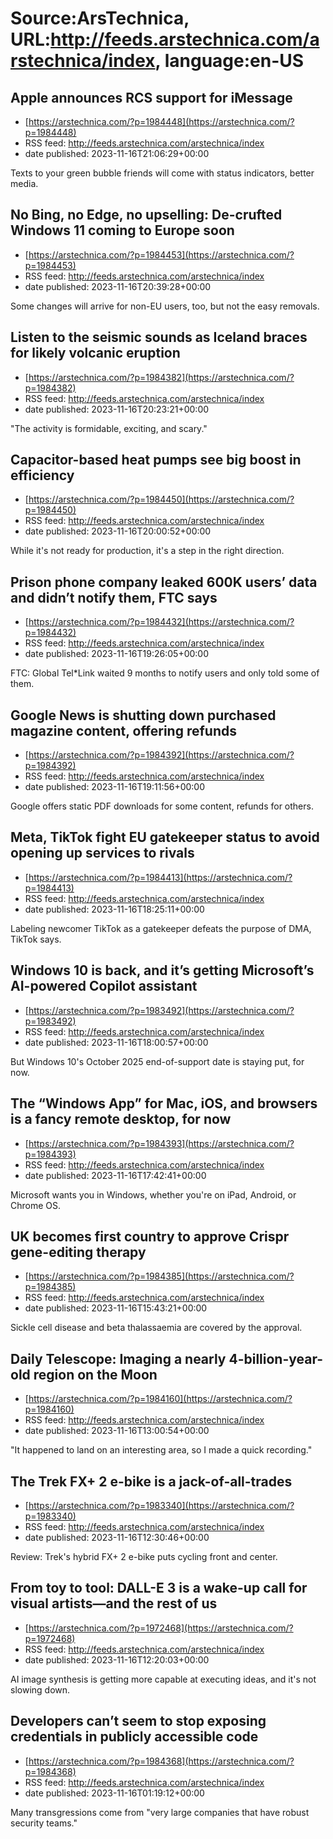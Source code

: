 # Source:ArsTechnica, URL:http://feeds.arstechnica.com/arstechnica/index, language:en-US

## Apple announces RCS support for iMessage
 - [https://arstechnica.com/?p=1984448](https://arstechnica.com/?p=1984448)
 - RSS feed: http://feeds.arstechnica.com/arstechnica/index
 - date published: 2023-11-16T21:06:29+00:00

Texts to your green bubble friends will come with status indicators, better media.

## No Bing, no Edge, no upselling: De-crufted Windows 11 coming to Europe soon
 - [https://arstechnica.com/?p=1984453](https://arstechnica.com/?p=1984453)
 - RSS feed: http://feeds.arstechnica.com/arstechnica/index
 - date published: 2023-11-16T20:39:28+00:00

Some changes will arrive for non-EU users, too, but not the easy removals.

## Listen to the seismic sounds as Iceland braces for likely volcanic eruption
 - [https://arstechnica.com/?p=1984382](https://arstechnica.com/?p=1984382)
 - RSS feed: http://feeds.arstechnica.com/arstechnica/index
 - date published: 2023-11-16T20:23:21+00:00

"The activity is formidable, exciting, and scary."

## Capacitor-based heat pumps see big boost in efficiency
 - [https://arstechnica.com/?p=1984450](https://arstechnica.com/?p=1984450)
 - RSS feed: http://feeds.arstechnica.com/arstechnica/index
 - date published: 2023-11-16T20:00:52+00:00

While it's not ready for production, it's a step in the right direction.

## Prison phone company leaked 600K users’ data and didn’t notify them, FTC says
 - [https://arstechnica.com/?p=1984432](https://arstechnica.com/?p=1984432)
 - RSS feed: http://feeds.arstechnica.com/arstechnica/index
 - date published: 2023-11-16T19:26:05+00:00

FTC: Global Tel*Link waited 9 months to notify users and only told some of them.

## Google News is shutting down purchased magazine content, offering refunds
 - [https://arstechnica.com/?p=1984392](https://arstechnica.com/?p=1984392)
 - RSS feed: http://feeds.arstechnica.com/arstechnica/index
 - date published: 2023-11-16T19:11:56+00:00

Google offers static PDF downloads for some content, refunds for others.

## Meta, TikTok fight EU gatekeeper status to avoid opening up services to rivals
 - [https://arstechnica.com/?p=1984413](https://arstechnica.com/?p=1984413)
 - RSS feed: http://feeds.arstechnica.com/arstechnica/index
 - date published: 2023-11-16T18:25:11+00:00

Labeling newcomer TikTok as a gatekeeper defeats the purpose of DMA, TikTok says.

## Windows 10 is back, and it’s getting Microsoft’s AI-powered Copilot assistant
 - [https://arstechnica.com/?p=1983492](https://arstechnica.com/?p=1983492)
 - RSS feed: http://feeds.arstechnica.com/arstechnica/index
 - date published: 2023-11-16T18:00:57+00:00

But Windows 10's October 2025 end-of-support date is staying put, for now.

## The “Windows App” for Mac, iOS, and browsers is a fancy remote desktop, for now
 - [https://arstechnica.com/?p=1984393](https://arstechnica.com/?p=1984393)
 - RSS feed: http://feeds.arstechnica.com/arstechnica/index
 - date published: 2023-11-16T17:42:41+00:00

Microsoft wants you in Windows, whether you're on iPad, Android, or Chrome OS.

## UK becomes first country to approve Crispr gene-editing therapy
 - [https://arstechnica.com/?p=1984385](https://arstechnica.com/?p=1984385)
 - RSS feed: http://feeds.arstechnica.com/arstechnica/index
 - date published: 2023-11-16T15:43:21+00:00

Sickle cell disease and beta thalassaemia are covered by the approval.

## Daily Telescope: Imaging a nearly 4-billion-year-old region on the Moon
 - [https://arstechnica.com/?p=1984160](https://arstechnica.com/?p=1984160)
 - RSS feed: http://feeds.arstechnica.com/arstechnica/index
 - date published: 2023-11-16T13:00:54+00:00

"It happened to land on an interesting area, so I made a quick recording."

## The Trek FX+ 2 e-bike is a jack-of-all-trades
 - [https://arstechnica.com/?p=1983340](https://arstechnica.com/?p=1983340)
 - RSS feed: http://feeds.arstechnica.com/arstechnica/index
 - date published: 2023-11-16T12:30:46+00:00

Review: Trek's hybrid FX+ 2 e-bike puts cycling front and center.

## From toy to tool: DALL-E 3 is a wake-up call for visual artists—and the rest of us
 - [https://arstechnica.com/?p=1972468](https://arstechnica.com/?p=1972468)
 - RSS feed: http://feeds.arstechnica.com/arstechnica/index
 - date published: 2023-11-16T12:20:03+00:00

AI image synthesis is getting more capable at executing ideas, and it's not slowing down.

## Developers can’t seem to stop exposing credentials in publicly accessible code
 - [https://arstechnica.com/?p=1984368](https://arstechnica.com/?p=1984368)
 - RSS feed: http://feeds.arstechnica.com/arstechnica/index
 - date published: 2023-11-16T01:19:12+00:00

Many transgressions come from "very large companies that have robust security teams."

